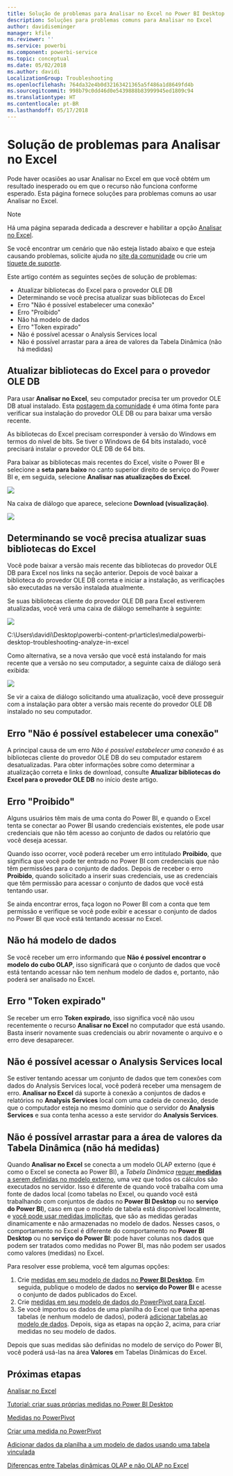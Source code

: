 ```yaml
---
title: Solução de problemas para Analisar no Excel no Power BI Desktop
description: Soluções para problemas comuns para Analisar no Excel
author: davidiseminger
manager: kfile
ms.reviewer: ''
ms.service: powerbi
ms.component: powerbi-service
ms.topic: conceptual
ms.date: 05/02/2018
ms.author: davidi
LocalizationGroup: Troubleshooting
ms.openlocfilehash: 764da32e4b0d32163421365a5f486a1d8649fd4b
ms.sourcegitcommit: 998b79c0dd46d0e5439888b83999945ed1809c94
ms.translationtype: HT
ms.contentlocale: pt-BR
ms.lasthandoff: 05/17/2018
---
```

# <a name="troubleshooting-analyze-in-excel"></a>Solução de problemas para Analisar no Excel
Pode haver ocasiões ao usar Analisar no Excel em que você obtém um resultado inesperado ou em que o recurso não funciona conforme esperado. Esta página fornece soluções para problemas comuns ao usar Analisar no Excel.

> [!NOTE]
> Há uma página separada dedicada a descrever e habilitar a opção [Analisar no Excel](service-analyze-in-excel.md).
> 
> Se você encontrar um cenário que não esteja listado abaixo e que esteja causando problemas, solicite ajuda no [site da comunidade](http://community.powerbi.com/) ou crie um [tíquete de suporte](https://powerbi.microsoft.com/support/).
> 
> 

Este artigo contém as seguintes seções de solução de problemas:

* Atualizar bibliotecas do Excel para o provedor OLE DB
* Determinando se você precisa atualizar suas bibliotecas do Excel
* Erro "Não é possível estabelecer uma conexão"
* Erro "Proibido"
* Não há modelo de dados
* Erro "Token expirado"
* Não é possível acessar o Analysis Services local
* Não é possível arrastar para a área de valores da Tabela Dinâmica (não há medidas)

## <a name="update-excel-libraries-for-the-ole-db-provider"></a>Atualizar bibliotecas do Excel para o provedor OLE DB
Para usar **Analisar no Excel**, seu computador precisa ter um provedor OLE DB atual instalado. Esta [postagem da comunidade](http://community.powerbi.com/t5/Service/Analyze-in-Excel-Initialization-of-the-data-source-failed/m-p/30837#M8081) é uma ótima fonte para verificar sua instalação do provedor OLE DB ou para baixar uma versão recente.

As bibliotecas do Excel precisam corresponder à versão do Windows em termos do nível de bits. Se tiver o Windows de 64 bits instalado, você precisará instalar o provedor OLE DB de 64 bits.

Para baixar as bibliotecas mais recentes do Excel, visite o Power BI e selecione a **seta para baixo** no canto superior direito de serviço do Power BI e, em seguida, selecione **Analisar nas atualizações do Excel**.

![](media/desktop-troubleshooting-analyze-in-excel/tshoot-analyze-excel_1.png)

Na caixa de diálogo que aparece, selecione **Download (visualização)**.

![](media/desktop-troubleshooting-analyze-in-excel/tshoot-analyze-excel_2.png)

## <a name="determining-whether-you-need-to-update-your-excel-libraries"></a>Determinando se você precisa atualizar suas bibliotecas do Excel
Você pode baixar a versão mais recente das bibliotecas do provedor OLE DB para Excel nos links na seção anterior. Depois de você baixar a biblioteca do provedor OLE DB correta e iniciar a instalação, as verificações são executadas na versão instalada atualmente.

Se suas bibliotecas cliente do provedor OLE DB para Excel estiverem atualizadas, você verá uma caixa de diálogo semelhante à seguinte:

![](media/desktop-troubleshooting-analyze-in-excel/troubleshoot-analyze-excel_3.png)

C:\Users\davidi\Desktop\powerbi-content-pr\articles\media\powerbi-desktop-troubleshooting-analyze-in-excel

Como alternativa, se a nova versão que você está instalando for mais recente que a versão no seu computador, a seguinte caixa de diálogo será exibida:

![](media/desktop-troubleshooting-analyze-in-excel/troubleshoot-analyze-excel_2.png)

Se vir a caixa de diálogo solicitando uma atualização, você deve prosseguir com a instalação para obter a versão mais recente do provedor OLE DB instalado no seu computador.

## <a name="connection-cannot-be-made-error"></a>Erro "Não é possível estabelecer uma conexão"
A principal causa de um erro *Não é possível estabelecer uma conexão* é as bibliotecas cliente do provedor OLE DB do seu computador estarem desatualizadas. Para obter informações sobre como determinar a atualização correta e links de download, consulte **Atualizar bibliotecas do Excel para o provedor OLE DB** no início deste artigo.

## <a name="forbidden-error"></a>Erro "Proibido"
Alguns usuários têm mais de uma conta do Power BI, e quando o Excel tenta se conectar ao Power BI usando credenciais existentes, ele pode usar credenciais que não têm acesso ao conjunto de dados ou relatório que você deseja acessar.

Quando isso ocorrer, você poderá receber um erro intitulado **Proibido**, que significa que você pode ter entrado no Power BI com credenciais que não têm permissões para o conjunto de dados. Depois de receber o erro **Proibido**, quando solicitado a inserir suas credenciais, use as credenciais que têm permissão para acessar o conjunto de dados que você está tentando usar.

Se ainda encontrar erros, faça logon no Power BI com a conta que tem permissão e verifique se você pode exibir e acessar o conjunto de dados no Power BI que você está tentando acessar no Excel.

## <a name="no-data-models"></a>Não há modelo de dados
Se você receber um erro informando que **Não é possível encontrar o modelo do cubo OLAP**, isso significará que o conjunto de dados que você está tentando acessar não tem nenhum modelo de dados e, portanto, não poderá ser analisado no Excel.

## <a name="token-expired-error"></a>Erro "Token expirado"
Se receber um erro **Token expirado**, isso significa você não usou recentemente o recurso **Analisar no Excel** no computador que está usando. Basta inserir novamente suas credenciais ou abrir novamente o arquivo e o erro deve desaparecer.

## <a name="unable-to-access-on-premises-analysis-services"></a>Não é possível acessar o Analysis Services local
Se estiver tentando acessar um conjunto de dados que tem conexões com dados do Analysis Services local, você poderá receber uma mensagem de erro. **Analisar no Excel** dá suporte à conexão a conjuntos de dados e relatórios no **Analysis Services** local com uma cadeia de conexão, desde que o computador esteja no mesmo domínio que o servidor do **Analysis Services** e sua conta tenha acesso a este servidor do **Analysis Services**.

## <a name="cant-drag-anything-to-the-pivottable-values-area-no-measures"></a>Não é possível arrastar para a área de valores da Tabela Dinâmica (não há medidas)
Quando **Analisar no Excel** se conecta a um modelo OLAP externo (que é como o Excel se conecta ao Power BI), a *Tabela Dinâmica* [requer **medidas** a serem definidas no modelo externo](https://support.microsoft.com/kb/234700), uma vez que todos os cálculos são executados no servidor. Isso é diferente de quando você trabalha com uma fonte de dados local (como tabelas no Excel, ou quando você está trabalhando com conjuntos de dados no **Power BI Desktop** ou no **serviço do Power BI**), caso em que o modelo de tabela está disponível localmente, e [você pode usar medidas implícitas](https://msdn.microsoft.com/library/gg399077.aspx), que são as medidas geradas dinamicamente e não armazenadas no modelo de dados. Nesses casos, o comportamento no Excel é diferente do comportamento no **Power BI Desktop** ou no **serviço do Power BI**: pode haver colunas nos dados que podem ser tratados como medidas no Power BI, mas não podem ser usados como valores (medidas) no Excel.

Para resolver esse problema, você tem algumas opções:

1. Crie [medidas em seu modelo de dados no **Power BI Desktop**](desktop-tutorial-create-measures.md). Em seguida, publique o modelo de dados no **serviço do Power BI** e acesse o conjunto de dados publicados do Excel.
2. Crie [medidas em seu modelo de dados do PowerPivot para Excel](https://support.office.com/article/Create-a-Measure-in-Power-Pivot-d3cc1495-b4e5-48e7-ba98-163022a71198).
3. Se você importou os dados de uma planilha do Excel que tinha apenas tabelas (e nenhum modelo de dados), poderá [adicionar tabelas ao modelo de dados](https://support.office.com/article/Add-worksheet-data-to-a-Data-Model-using-a-linked-table-d3665fc3-99b0-479d-ba09-a37640f5be42). Depois, siga as etapas na opção 2, acima, para criar medidas no seu modelo de dados.

Depois que suas medidas são definidas no modelo de serviço do Power BI, você poderá usá-las na área **Valores** em Tabelas Dinâmicas do Excel.

## <a name="next-steps"></a>Próximas etapas
[Analisar no Excel](service-analyze-in-excel.md)

[Tutorial: criar suas próprias medidas no Power BI Desktop](desktop-tutorial-create-measures.md)

[Medidas no PowerPivot](https://msdn.microsoft.com/library/gg399077.aspx)

[Criar uma medida no PowerPivot](https://support.office.com/article/Create-a-Measure-in-Power-Pivot-d3cc1495-b4e5-48e7-ba98-163022a71198)

[Adicionar dados da planilha a um modelo de dados usando uma tabela vinculada](https://support.office.com/article/Add-worksheet-data-to-a-Data-Model-using-a-linked-table-d3665fc3-99b0-479d-ba09-a37640f5be42)

[Diferenças entre Tabelas dinâmicas OLAP e não OLAP no Excel](https://support.microsoft.com/kb/234700)

